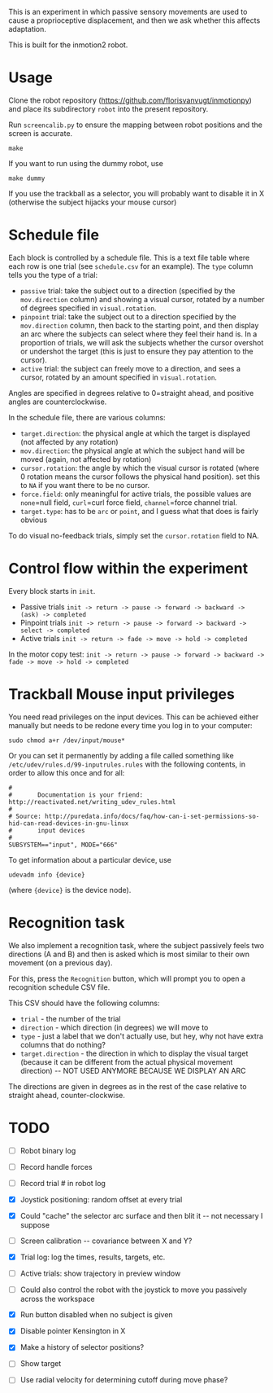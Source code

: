 

This is an experiment in which passive sensory movements are used to cause a proprioceptive displacement, and then we ask whether this affects adaptation.

This is built for the inmotion2 robot.


# Usage

Clone the robot repository (https://github.com/florisvanvugt/inmotionpy) and place its subdirectory `robot` into the present repository.

Run `screencalib.py` to ensure the mapping between robot positions and the screen is accurate.

```
make
```

If you want to run using the dummy robot, use

```
make dummy
```

If you use the trackball as a selector, you will probably want to disable it in X (otherwise the subject hijacks your mouse cursor)



# Schedule file

Each block is controlled by a schedule file. This is a text file table where each row is one trial (see `schedule.csv` for an example).
The `type` column tells you the type of a trial:
   * `passive` trial: take the subject out to a direction (specified by the `mov.direction` column) and showing a visual cursor, rotated by a number of degrees specified in `visual.rotation`.
   * `pinpoint` trial: take the subject out to a direction specified by the `mov.direction` column, then back to the starting point, and then display an arc where the subjects can select where they feel their hand is. In a proportion of trials, we will ask the subjects whether the cursor overshot or undershot the target (this is just to ensure they pay attention to the cursor).
   * `active` trial: the subject can freely move to a direction, and sees a cursor, rotated by an amount specified in `visual.rotation`.
   
   
Angles are specified in degrees relative to 0=straight ahead, and positive angles are counterclockwise.

In the schedule file, there are various columns:
   * `target.direction`: the physical angle at which the target is displayed (not affected by any rotation)
   * `mov.direction`: the physical angle at which the subject hand will be moved (again, not affected by rotation)
   * `cursor.rotation`: the angle by which the visual cursor is rotated (where 0 rotation means the cursor follows the physical hand position). set this to `NA` if you want there to be no cursor.
   * `force.field`: only meaningful for active trials, the possible values are `none`=null field, `curl`=curl force field, `channel`=force channel trial.
   * `target.type`: has to be `arc` or `point`, and I guess what that does is fairly obvious

To do visual no-feedback trials, simply set the `cursor.rotation` field to NA.



# Control flow within the experiment

Every block starts in `init`.

  * Passive trials `init -> return -> pause -> forward -> backward -> (ask) -> completed`
  * Pinpoint trials `init -> return -> pause -> forward -> backward -> select -> completed`
  * Active trials `init -> return -> fade -> move -> hold -> completed`



In the motor copy test: `init -> return -> pause -> forward -> backward -> fade -> move -> hold -> completed`




# Trackball Mouse input privileges
You need read privileges on the input devices.
This can be achieved either manually but needs to be redone every time you log in to your computer:

```
sudo chmod a+r /dev/input/mouse*
```

Or you can set it permanently by adding a file called something like `/etc/udev/rules.d/99-inputrules.rules` with the following contents, in order to allow this once and for all:

```
#
#       Documentation is your friend: http://reactivated.net/writing_udev_rules.html
#
# Source: http://puredata.info/docs/faq/how-can-i-set-permissions-so-hid-can-read-devices-in-gnu-linux
#       input devices
#
SUBSYSTEM=="input", MODE="666"
```

To get information about a particular device, use

```
udevadm info {device}
```

(where `{device}` is the device node).




# Recognition task

We also implement a recognition task, where the subject passively feels two directions (A and B) and then is asked which is most similar to their own movement (on a previous day).

For this, press the `Recognition` button, which will prompt you to open a recognition schedule CSV file.

This CSV should have the following columns:

* `trial` - the number of the trial
* `direction` - which direction (in degrees) we will move to
* `type` - just a label that we don't actually use, but hey, why not have extra columns that do nothing?
* `target.direction` - the direction in which to display the visual target (because it can be different from the actual physical movement direction) -- NOT USED ANYMORE BECAUSE WE DISPLAY AN ARC


The directions are given in degrees as in the rest of the case relative to straight ahead, counter-clockwise.




# TODO
- [ ] Robot binary log
- [ ] Record handle forces
- [ ] Record trial # in robot log
- [x] Joystick positioning: random offset at every trial

- [x] Could "cache" the selector arc surface and then blit it -- not necessary I suppose
- [ ] Screen calibration -- covariance between X and Y?
- [x] Trial log: log the times, results, targets, etc.

- [ ] Active trials: show trajectory in preview window

- [ ] Could also control the robot with the joystick to move you passively across the workspace

- [x] Run button disabled when no subject is given
- [x] Disable pointer Kensington in X

- [x] Make a history of selector positions?
- [ ] Show target

- [ ] Use radial velocity for determining cutoff during move phase?


